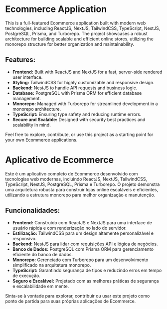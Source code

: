 # Ecommerce Application

This is a full-featured Ecommerce application built with modern web technologies, including ReactJS, NextJS, TailwindCSS, TypeScript, NestJS, PostgreSQL, Prisma, and Turborepo. The project showcases a robust architecture for building scalable and efficient online stores, utilizing the monorepo structure for better organization and maintainability.

## Features:
- **Frontend:** Built with ReactJS and NextJS for a fast, server-side rendered user interface.
- **Styling:** TailwindCSS for highly customizable and responsive design.
- **Backend:** NestJS to handle API requests and business logic.
- **Database:** PostgreSQL with Prisma ORM for efficient database management.
- **Monorepo:** Managed with Turborepo for streamlined development in a monorepo architecture.
- **TypeScript:** Ensuring type safety and reducing runtime errors.
- **Secure and Scalable:** Designed with security best practices and scalability in mind.

Feel free to explore, contribute, or use this project as a starting point for your own Ecommerce applications.

# Aplicativo de Ecommerce

Este é um aplicativo completo de Ecommerce desenvolvido com tecnologias web modernas, incluindo ReactJS, NextJS, TailwindCSS, TypeScript, NestJS, PostgreSQL, Prisma e Turborepo. O projeto demonstra uma arquitetura robusta para construir lojas online escaláveis e eficientes, utilizando a estrutura monorepo para melhor organização e manutenção.

## Funcionalidades:
- **Frontend:** Construído com ReactJS e NextJS para uma interface de usuário rápida e com renderização no lado do servidor.
- **Estilização:** TailwindCSS para um design altamente personalizável e responsivo.
- **Backend:** NestJS para lidar com requisições API e lógica de negócios.
- **Banco de Dados:** PostgreSQL com Prisma ORM para gerenciamento eficiente do banco de dados.
- **Monorepo:** Gerenciado com Turborepo para um desenvolvimento simplificado na arquitetura monorepo.
- **TypeScript:** Garantindo segurança de tipos e reduzindo erros em tempo de execução.
- **Seguro e Escalável:** Projetado com as melhores práticas de segurança e escalabilidade em mente.

Sinta-se à vontade para explorar, contribuir ou usar este projeto como ponto de partida para suas próprias aplicações de Ecommerce.
